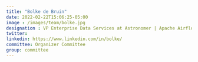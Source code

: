 ```yaml
---
title: "Bolke de Bruin"
date: 2022-02-22T15:06:25-05:00
image : /images/team/bolke.jpg
designation : VP Enterprise Data Services at Astronomer | Apache Airflow PMC Member & Committer
twitter:
linkedin: https://www.linkedin.com/in/bolke/
committee: Organizer Committee
group: committee
---
```



